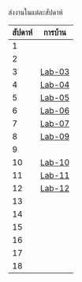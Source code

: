 ส่งงานในแต่ละสัปดาห์

สัปดาห์ | การบ้าน 
--- | --- 
1|
2|
3|[Lab-03](https://github.com/ADSADAWUT/ENGCC304/blob/main/Lab-03)
4|[Lab-04](https://github.com/ADSADAWUT/ENGCC304/blob/main/Lap-04)
5|[Lab-05](https://github.com/ADSADAWUT/ENGCC304/tree/main/Lab-05%20)
6|[Lab-06](https://github.com/ADSADAWUT/ENGCC304/blob/main/Lab06)
7|[Lab-07](https://github.com/ADSADAWUT/ENGCC304/blob/main/Lab-07)
8|[Lab-09](https://github.com/ADSADAWUT/ENGCC304/blob/main/Lab-09)
9|
10|[Lab-10](https://github.com/ADSADAWUT/ENGCC304/blob/main/Lab-10)
11|[Lab-11](https://github.com/ADSADAWUT/ENGCC304/blob/main/Lab-11)
12|[Lab-12](https://github.com/ADSADAWUT/ENGCC304/blob/main/Lab-12)
13|
14|
15|
16|
17|
18|
